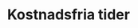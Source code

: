 ---
title: Kostnadsfria tider
id: 2
description: ""
image: /img/default.jpg
slug: kostnadsfria-tider
brandLogo: /img/brand_Default.png
brandUrl: " "
templateKey: category-page

---